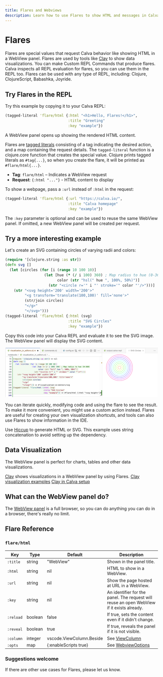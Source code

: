 ```yaml
---
title: Flares and Webviews
description: Learn how to use Flares to show HTML and messages in Calva.
---
```


# Flares

Flares are special values that request Calva behavior like showing HTML in a WebView panel.
Flares are used by tools like [Clay](https://scicloj.github.io/clay/) to show data visualizations.
You can make Custom REPL Commands that produce flares.
Calva inspects all REPL evaluation for flares, so you can use them in the REPL too.
Flares can be used with any type of REPL, including: Clojure, ClojureScript, Babashka, Joyride.

## Try Flares in the REPL

Try this example by copying it to your Calva REPL:

```clojure
(tagged-literal 'flare/html {:html "<h1>Hello, Flares!</h1>",
                             :title "Greeting"
                             :key "example"})
```

A WebView panel opens up showing the rendered HTML content.

Flares are [tagged literals](https://clojure.org/reference/reader#tagged_literals) consisting of a tag indicating the desired action, and a map containing the request details.
The `tagged-literal` function is a clojure.core function that creates the special value.
Clojure prints tagged literals as `#tag{...}`, so when you create the flare, it will be printed as `#flare/html{...}`.

- **Tag**: `flare/html` – Indicates a WebView request
- **Request**: `{:html "..."}` - HTML content to display

To show a webpage, pass a `:url` instead of `:html` in the request:

```clojure
(tagged-literal 'flare/html {:url "https://calva.io/",
                             :title "Calva homepage"
                             :key "example"})
```

The `:key` parameter is optional and can be used to reuse the same WebView panel.
If omitted, a new WebView panel will be created per request.

## Try a more interesting example

Let's create an SVG containing circles of varying radii and colors:

```clojure
(require '[clojure.string :as str])
(defn svg []
  (let [circles (for [i (range 10 100 10)]
                  (let [hue (* (/ i 100) 360) ; Map radius to hue (0-360)
                        color (str "hsl(" hue ", 100%, 50%)")]
                    (str "<circle r='" i "' stroke='" color "'/>")))]
    (str "<svg height='200' width='200'>"
         "<g transform='translate(100,100)' fill='none'>"
         (str/join circles)
         "</g>"
         "</svg>")))
(tagged-literal 'flare/html {:html (svg)
                             :title "SVG Circles"
                             :key "example"})
```

Copy this code into your Calva REPL and evaluate it to see the SVG image.
The WebView panel will display the SVG content.

![SVG Circles](images/flare.png)

You can iterate quickly, modifying code and using the flare to see the result.
To make it more convenient, you might use a custom action instead.
Flares are useful for creating your own visualization shortcuts,
and tools can also use Flares to show information in the IDE.

Use [Hiccup](https://github.com/weavejester/hiccup) to generate HTML or SVG.
This example uses string concatenation to avoid setting up the dependency.

## Data Visualization

The WebView panel is perfect for charts, tables and other data visualizations.

[Clay](https://scicloj.github.io/clay/) shows visualizations in a WebView panel by using Flares.
[Clay visualization examples](https://scicloj.github.io/clay/clay_book.examples.html)
[Clay in Calva setup](https://scicloj.github.io/clay/#vscode-calva)

## What can the WebView panel do?

The [WebView panel](https://code.visualstudio.com/api/extension-guides/webview) is a full browser,
so you can do anything you can do in a browser, there's really no limit.

## Flare Reference

### `flare/html`

| Key | Type | Default | Description |
|--- |--- |--- |--- |
| `:title` | string | "WebView" | Shown in the panel title. |
| `:html` | string | nil | HTML to show in a WebView. |
| `:url` | string | nil | Show the page hosted at URL in a WebView. |
| `:key` | string | nil | An identifier for the panel. The request will reuse an open WebView if it exists already. |
| `:reload` | boolean | false | If true, sets the content even if it didn't change. |
| `:reveal` | boolean | true | If true, reveals the panel if it is not visible. |
| `:column` | integer | vscode.ViewColumn.Beside | See [ViewColumn](https://code.visualstudio.com/api/references/vscode-api#ViewColumn) |
| `:opts` | map | {:enableScripts true} | See [WebviewOptions](https://code.visualstudio.com/api/references/vscode-api#WebviewOptions) |

### Suggestions welcome

If there are other use cases for Flares, please let us know.
